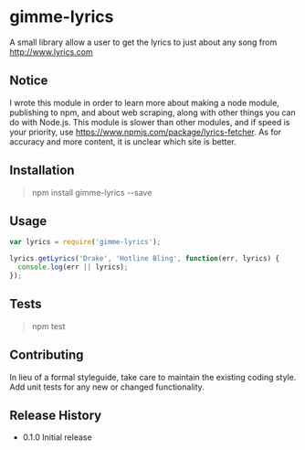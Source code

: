 # gimme-lyrics
A small library allow a user to get the lyrics to just about any song from http://www.lyrics.com

## Notice 
I wrote this module in order to learn more about making a node module, publishing to npm, and about web scraping, along with other things you can do with Node.js. This module is slower than other modules, and if speed is your priority, use https://www.npmjs.com/package/lyrics-fetcher. As for accuracy and more content, it is unclear which site is better.

## Installation

> npm install gimme-lyrics --save

## Usage
```javascript
var lyrics = require('gimme-lyrics');

lyrics.getLyrics('Drake', 'Hotline Bling', function(err, lyrics) {
  console.log(err || lyrics);
});
```

## Tests

> npm test

## Contributing

In lieu of a formal styleguide, take care to maintain the existing coding style.
Add unit tests for any new or changed functionality.

## Release History

* 0.1.0 Initial release
